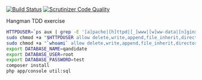 [![Build Status](https://travis-ci.org/cordoval/hangman-tdd.svg?branch=master)](https://travis-ci.org/cordoval/hangman-tdd)
[![Scrutinizer Code Quality](https://scrutinizer-ci.com/g/cordoval/hangman-tdd/badges/quality-score.png?b=master)](https://scrutinizer-ci.com/g/cordoval/hangman-tdd/?branch=master)

Hangman TDD exercise

```bash
HTTPDUSER=`ps aux | grep -E '[a]pache|[h]ttpd|[_]www|[w]ww-data|[n]ginx' | grep -v root | head -1 | cut -d\  -f1`
sudo chmod +a "$HTTPDUSER allow delete,write,append,file_inherit,directory_inherit" app/cache app/logs
sudo chmod +a "`whoami` allow delete,write,append,file_inherit,directory_inherit" app/cache app/logs
export DATABASE_NAME=qandidate
export DATABASE_USER=root
export DATABASE_PASSWORD=test
composer install
php app/console util:sql
```
